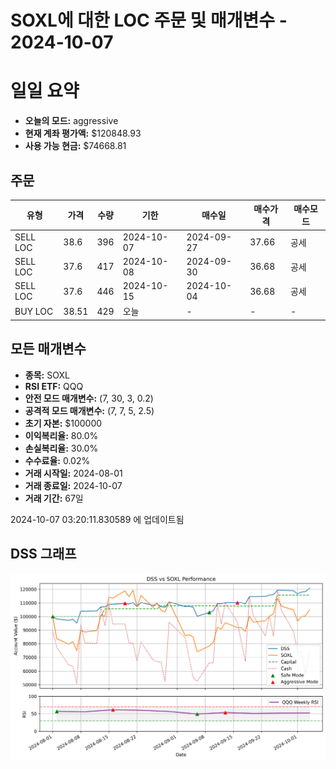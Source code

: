 # SOXL에 대한 LOC 주문 및 매개변수 - 2024-10-07

# 일일 요약

- **오늘의 모드:** aggressive
- **현재 계좌 평가액:** $120848.93
- **사용 가능 현금:** $74668.81

## 주문

| 유형 | 가격 | 수량 | 기한 | 매수일 | 매수가격 | 매수모드 |
|------|------|------|------|--------|----------|----------|
| SELL LOC | 38.6 | 396 | 2024-10-07 | 2024-09-27 | 37.66 | 공세 |
| SELL LOC | 37.6 | 417 | 2024-10-08 | 2024-09-30 | 36.68 | 공세 |
| SELL LOC | 37.6 | 446 | 2024-10-15 | 2024-10-04 | 36.68 | 공세 |
| BUY LOC | 38.51 | 429 | 오늘 | - | - | - |

## 모든 매개변수

- **종목:** SOXL
- **RSI ETF:** QQQ
- **안전 모드 매개변수:** (7, 30, 3, 0.2)
- **공격적 모드 매개변수:** (7, 7, 5, 2.5)
- **초기 자본:** $100000
- **이익복리율:** 80.0%
- **손실복리율:** 30.0%
- **수수료율:** 0.02%
- **거래 시작일:** 2024-08-01
- **거래 종료일:** 2024-10-07
- **거래 기간:** 67일

2024-10-07 03:20:11.830589 에 업데이트됨

## DSS 그래프

![DSS Graph](DSS_graph.png)
